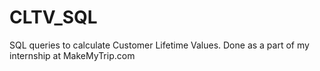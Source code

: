 # CLTV_SQL
SQL queries to calculate Customer Lifetime Values.
Done as a part of my internship at MakeMyTrip.com